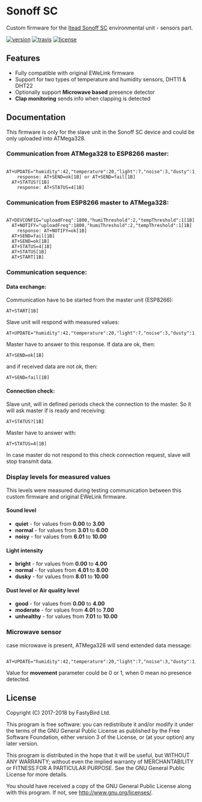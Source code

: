 # Sonoff SC

Custom firmware for the [Itead Sonoff SC](https://sonoff.itead.cc/en/products/residential/sonoff-sc) environmental unit - sensors part.

[![version](https://badge.fury.io/gh/FastyBird%2Fsonoff-sc.svg)](CHANGELOG.md)
[![travis](https://travis-ci.org/FastyBird/sonoff-sc.svg?branch=master)](https://travis-ci.org/FastyBird/sonoff-sc)
[![license](https://img.shields.io/github/license/FastyBird/sonoff-sc.svg)](LICENSE)

## Features

* Fully compatible with original EWeLink firmware
* Support for two types of temperature and humidity sensors, DHT11 & DHT22
* Optionally support **Microwave based** presence detector
* **Clap monitoring** sends info when clapping is detected

## Documentation

This firmware is only for the slave unit in the Sonoff SC device and could be only uploaded into ATMega328.

### Communication from ATMega328 to ESP8266 master:

```
  AT+UPDATE="humidity":42,"temperature":20,"light":7,"noise":3,"dusty":1,"dust":0,"illuminance":150[1B]
    response: AT+SEND=ok[1B] or AT+SEND=fail[1B]
  AT+STATUS?[1B]
    response: AT+STATUS=4[1B]
```

### Communication from ESP8266 master to ATMega328:

```
  AT+DEVCONFIG="uploadFreq":1800,"humiThreshold":2,"tempThreshold":1[1B]
  AT+NOTIFY="uploadFreq":1800,"humiThreshold":2,"tempThreshold":1[1B]
    response: AT+NOTIFY=ok[1B]
  AT+SEND=fail[1B]
  AT+SEND=ok[1B]
  AT+STATUS=4[1B]
  AT+STATUS[1B]
  AT+START[1B]
```

### Communication sequence:

#### Data exchange:

Communication have to be started from the master unit (ESP8266):

```
AT+START[1B]
```

Slave unit will respond with measured values:

```
AT+UPDATE="humidity":42,"temperature":20,"light":7,"noise":3,"dusty":1,"dust":0,"illuminance":150[1B]
```

Master have to answer to this response. If data are ok, then:

```
AT+SEND=ok[1B]
```

and if received data are not ok, then:

```
AT+SEND=fail[1B]
```

#### Connection check:

Slave unit, will in defined periods check the connection to the master. So it will ask master if is ready and receiving:

```
AT+STATUS?[1B]
```

Master have to answer with:

```
AT+STATUS=4[1B]
```

In case master do not respond to this check connection request, slave will stop transmit data.

### Display levels for measured values

This levels were measured during testing communication between this custom firmware and original EWeLink firmware.

#### Sound level

* **quiet** - for values from **0.00** to **3.00**
* **normal** - for values from **3.01** to **6.00**
* **noisy** - for values from **6.01** to **10.00**

#### Light intensity

* **bright** - for values from **0.00** to **4.00**
* **normal** - for values from **4.01** to **8.00**
* **dusky** - for values from **8.01** to **10.00**

#### Dust level or Air quality level

* **good** - for values from **0.00** to **4.00**
* **moderate** - for values from **4.01** to **7.00**
* **unhealthy** - for values from **7.01** to **10.00**

### Microwave sensor

 case microwave is present, ATMega328 will send extended data message:

```
  AT+UPDATE="humidity":42,"temperature":20,"light":7,"noise":3,"dusty":1,"dust":0,"illuminance":150,"movement":1[1B]
```

Value for **movement** parameter could be 0 or 1, when 0 mean no presence detected.

## License

Copyright (C) 2017-2018 by FastyBird Ltd.

This program is free software: you can redistribute it and/or modify
it under the terms of the GNU General Public License as published by
the Free Software Foundation, either version 3 of the License, or
(at your option) any later version.

This program is distributed in the hope that it will be useful,
but WITHOUT ANY WARRANTY; without even the implied warranty of
MERCHANTABILITY or FITNESS FOR A PARTICULAR PURPOSE.  See the
GNU General Public License for more details.

You should have received a copy of the GNU General Public License
along with this program.  If not, see <http://www.gnu.org/licenses/>.
